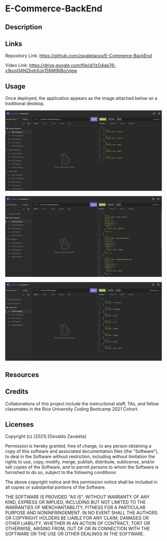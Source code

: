 # E-Commerce-BackEnd

## Description



## Links

Repository Link: https://github.com/zavaletaosv/E-Commerce-BackEnd

Video Link: https://drive.google.com/file/d/1zO4qe76-x1kooGANZbsh0Jx156MtRiBo/view
## Usage

Once deployed, the application appears as the image attached below on a traditional desktop.

<img
src= "./images/ss1.png"
alt="A screenshot of the routes is shown" />

<img
src= "./images/ss2.png"
alt="A screenshot of the routes is shown" />

<img
src= "./images/ss3.png"
alt="A screenshot of the routes is shown" />


## Resources


## Credits

Collaborations of this project include the instructional staff, TAs, and fellow classmates in the Rice University Coding Bootcamp 2021 Cohort.

## Licenses

Copyright (c) [2021] [Osvaldo Zavaleta]

Permission is hereby granted, free of charge, to any person obtaining a copy of this software and associated documentation files (the "Software"), to deal in the Software without restriction, including without limitation the rights to use, copy, modify, merge, publish, distribute, sublicense, and/or sell copies of the Software, and to permit persons to whom the Software is furnished to do so, subject to the following conditions:

The above copyright notice and this permission notice shall be included in all copies or substantial portions of the Software.

THE SOFTWARE IS PROVIDED "AS IS", WITHOUT WARRANTY OF ANY KIND, EXPRESS OR IMPLIED, INCLUDING BUT NOT LIMITED TO THE WARRANTIES OF MERCHANTABILITY, FITNESS FOR A PARTICULAR PURPOSE AND NONINFRINGEMENT. IN NO EVENT SHALL THE AUTHORS OR COPYRIGHT HOLDERS BE LIABLE FOR ANY CLAIM, DAMAGES OR OTHER LIABILITY, WHETHER IN AN ACTION OF CONTRACT, TORT OR OTHERWISE, ARISING FROM, OUT OF OR IN CONNECTION WITH THE SOFTWARE OR THE USE OR OTHER DEALINGS IN THE SOFTWARE.
